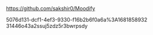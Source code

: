 https://github.com/sakshir0/Moodify

5076d131-dcf1-4ef3-9330-f16b2b6f0a6a%3A1681858932
31446o43a2ssuj5zdz5r3bwrpsdy
